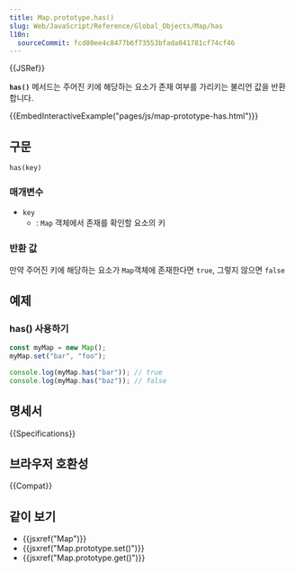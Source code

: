 ```yaml
---
title: Map.prototype.has()
slug: Web/JavaScript/Reference/Global_Objects/Map/has
l10n:
  sourceCommit: fcd80ee4c8477b6f73553bfada841781cf74cf46
---
```


{{JSRef}}

**`has()`** 메서드는 주어진 키에 해당하는 요소가 존재 여부를 가리키는 불리언 값을 반환합니다.

{{EmbedInteractiveExample("pages/js/map-prototype-has.html")}}

## 구문

```js-nolint
has(key)
```

### 매개변수

- `key`
  - : `Map` 객체에서 존재를 확인할 요소의 키

### 반환 값

만약 주어진 키에 해당하는 요소가 `Map`객체에 존재한다면 `true`, 그렇지 않으면 `false`

## 예제

### has() 사용하기

```js
const myMap = new Map();
myMap.set("bar", "foo");

console.log(myMap.has("bar")); // true
console.log(myMap.has("baz")); // false
```

## 명세서

{{Specifications}}

## 브라우저 호환성

{{Compat}}

## 같이 보기

- {{jsxref("Map")}}
- {{jsxref("Map.prototype.set()")}}
- {{jsxref("Map.prototype.get()")}}
